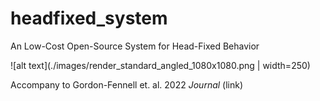 # headfixed_system
An Low-Cost Open-Source System for Head-Fixed Behavior

![alt text](./images/render_standard_angled_1080x1080.png | width=250)

Accompany to Gordon-Fennell et. al. 2022 *Journal* (link)


